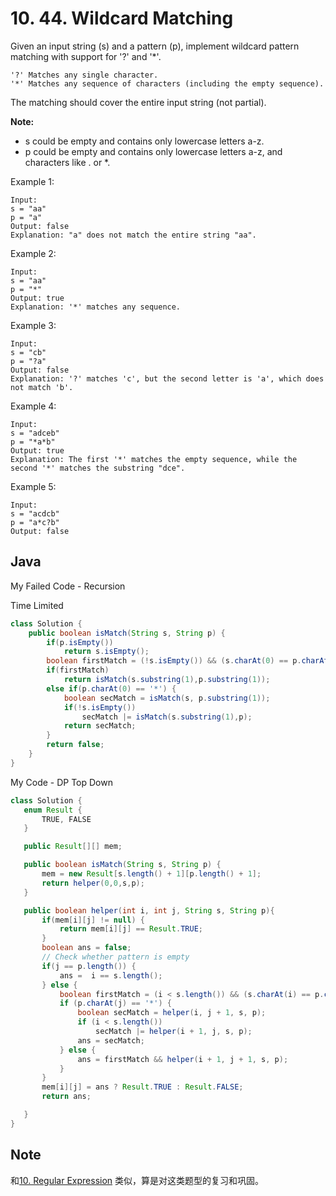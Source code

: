 # 10. 44. Wildcard Matching

Given an input string (s) and a pattern (p), implement wildcard pattern matching with support for '?' and '*'.

```
'?' Matches any single character.
'*' Matches any sequence of characters (including the empty sequence).
```
The matching should cover the entire input string (not partial).

**Note:**

- s could be empty and contains only lowercase letters a-z.
- p could be empty and contains only lowercase letters a-z, and characters like . or *.

Example 1:

```
Input:
s = "aa"
p = "a"
Output: false
Explanation: "a" does not match the entire string "aa".
```

Example 2:

```
Input:
s = "aa"
p = "*"
Output: true
Explanation: '*' matches any sequence.
```

Example 3:
```
Input:
s = "cb"
p = "?a"
Output: false
Explanation: '?' matches 'c', but the second letter is 'a', which does not match 'b'.
```

Example 4:
```
Input:
s = "adceb"
p = "*a*b"
Output: true
Explanation: The first '*' matches the empty sequence, while the second '*' matches the substring "dce".
```

Example 5:
```
Input:
s = "acdcb"
p = "a*c?b"
Output: false
```
## Java

My Failed Code - Recursion

Time Limited

```java
class Solution {
    public boolean isMatch(String s, String p) {
        if(p.isEmpty())
            return s.isEmpty();
        boolean firstMatch = (!s.isEmpty()) && (s.charAt(0) == p.charAt(0) || p.charAt(0) == '?');
        if(firstMatch)
            return isMatch(s.substring(1),p.substring(1));
        else if(p.charAt(0) == '*') {
            boolean secMatch = isMatch(s, p.substring(1));
            if(!s.isEmpty())
                secMatch |= isMatch(s.substring(1),p);
            return secMatch;
        }
        return false;
    }
}
```
 My Code - DP Top Down
 ```java
 class Solution {
    enum Result {
        TRUE, FALSE
    }

    public Result[][] mem;

    public boolean isMatch(String s, String p) {
        mem = new Result[s.length() + 1][p.length() + 1];
        return helper(0,0,s,p);
    }

    public boolean helper(int i, int j, String s, String p){
        if(mem[i][j] != null) {
            return mem[i][j] == Result.TRUE;
        }
        boolean ans = false;
        // Check whether pattern is empty
        if(j == p.length()) {
            ans =  i == s.length();
        } else {
            boolean firstMatch = (i < s.length()) && (s.charAt(i) == p.charAt(j) || p.charAt(j) == '?');
            if (p.charAt(j) == '*') {
                boolean secMatch = helper(i, j + 1, s, p);
                if (i < s.length())
                    secMatch |= helper(i + 1, j, s, p);
                ans = secMatch;
            } else {
                ans = firstMatch && helper(i + 1, j + 1, s, p);
            }
        }
        mem[i][j] = ans ? Result.TRUE : Result.FALSE;
        return ans;

    }
}
```
## Note

和[10. Regular Expression](https://leetcode.com/problems/regular-expression-matching/) 类似，算是对这类题型的复习和巩固。